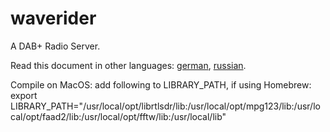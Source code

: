 # waverider
 A DAB+ Radio Server.
 
 Read this document in other languages: [german](readme.de.md), [russian](readme.ru.md).

 Compile on MacOS: add following to LIBRARY_PATH, if using Homebrew:
 export LIBRARY_PATH="/usr/local/opt/librtlsdr/lib:/usr/local/opt/mpg123/lib:/usr/local/opt/faad2/lib:/usr/local/opt/fftw/lib:/usr/local/lib"
